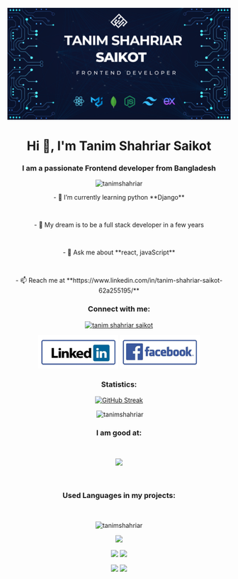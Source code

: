 

![logo](https://github.com/TanimShahriar/TanimShahriar/blob/main/github%20Banner.png)

  <h1 align="center">Hi 👋, I'm Tanim Shahriar Saikot</h1>
  <h3 align="center">I am a passionate Frontend developer from Bangladesh</h3>

  

  <p align="center"> <img
      src="https://komarev.com/ghpvc/?username=tanimshahriar&label=Profile%20views&color=0e75b6&style=flat"
      alt="tanimshahriar" /> </p>

  <p align="center"> - 🌱 I’m currently learning python **Django**</p> <br>
  <p align="center"> - 🌱 My dream is to be a full stack developer in a few years</p> <br>

 <p align="center">  - 💬 Ask me about **react, javaScript**</p> <br>


  <p align="center">  - 📫 Reach me at **https://www.linkedin.com/in/tanim-shahriar-saikot-62a255195/**</p> 

 

  <h3 align="center">Connect with me:</h3>
  <p align="center">
    <a href="https://linkedin.com/in/tanim shahriar saikot" target="blank"><img align="center"
        src="https://raw.githubusercontent.com/rahuldkjain/github-profile-readme-generator/master/src/images/icons/Social/linked-in-alt.svg"
        alt="tanim shahriar saikot" height="30" width="40" /></a>
  </p>


<p align="center">
  <a href="https://www.linkedin.com/in/tanim-shahriar-saikot-62a255195" target="_blank"><img height="75" src="https://raw.githubusercontent.com/rocktohq/rocktohq/main/assets/images/linkedin.png" /></a>
  <a href="https://facebook.com/shahriar.saikot" target="_blank"><img height="75" src="https://raw.githubusercontent.com/rocktohq/rocktohq/main/assets/images/facebook.png" /></a>
 
  

<h3 align="center">Statistics:</h3>

<div align="center">

[![GitHub Streak](https://github-readme-streak-stats.herokuapp.com?user=TanimShahriar&card_width=700)](https://git.io/streak-stats)
  
</div>

 
<div>

<p align="center">&nbsp;<img align="center" src="https://github-readme-stats.vercel.app/api?username=tanimshahriar&show_icons=true&locale=en" alt="tanimshahriar" width="700" /></p>
  
</div>





<h3 align="center">I am good at:</h3>  </br>

<p align="center">
  <a href="https://skillicons.dev">
    <img src="https://skillicons.dev/icons?i=firebase,nodejs,react,tailwind,mongodb,express" />
  </a>
</p> </br>

  

<h3 align="center">Used Languages in my projects:</h3>  </br>

  <p align="center"><img align="center" width="700"
      src="https://github-readme-stats.vercel.app/api/top-langs?username=tanimshahriar&show_icons=true&locale=en&layout=compact"
      alt="tanimshahriar" /></p>


<div align="center"> 
  
  ![](http://github-profile-summary-cards.vercel.app/api/cards/profile-details?username=TanimShahriar&theme=blueberry)

  
</div>


<div align="center">

 ![](http://github-profile-summary-cards.vercel.app/api/cards/repos-per-language?username=TanimShahriar&theme=blueberry)   ![](http://github-profile-summary-cards.vercel.app/api/cards/most-commit-language?username=TanimShahriar&theme=blueberry) 

  
</div>


<div align="center">


   ![](http://github-profile-summary-cards.vercel.app/api/cards/stats?username=TanimShahriar&theme=blueberry)  ![](http://github-profile-summary-cards.vercel.app/api/cards/productive-time?username=TanimShahriar&theme=blueberry&utcOffset=8)

  
</div>

  

   

 



